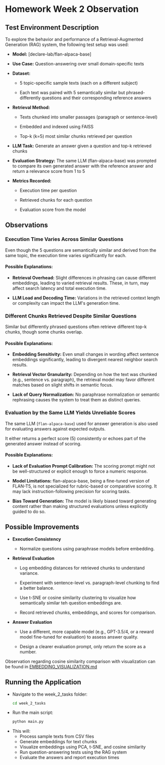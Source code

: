 # Homework Week 2 Observation

## Test Environment Description
To explore the behavior and performance of a Retrieval-Augmented Generation (RAG) system, the following test setup was used:

-  **Model:** [declare-lab/flan-alpaca-base]

-  **Use Case:** Question-answering over small domain-specific texts

-  **Dataset:**

   -  5 topic-specific sample texts (each on a different subject)

   -  Each text was paired with 5 semantically similar but phrased-differently questions and their corresponding reference answers

-  **Retrieval Method:**

   -  Texts chunked into smaller passages (paragraph or sentence-level)

   -  Embedded and indexed using FAISS

   -  Top-k (k=5) most similar chunks retrieved per question

- **LLM Task:** Generate an answer given a question and top-k retrieved chunks

-  **Evaluation Strategy:** The same LLM (flan-alpaca-base) was prompted to compare its own generated answer with the reference answer and return a relevance score from 1 to 5

-  **Metrics Recorded:**

   -  Execution time per question

   -  Retrieved chunks for each question

   -  Evaluation score from the model

## Observations

### Execution Time Varies Across Similar Questions
Even though the 5 questions are semantically similar and derived from the same topic, the execution time varies significantly for each.

#### Possible Explanations:
- **Retrieval Overhead:** Slight differences in phrasing can cause different embeddings, leading to varied retrieval results. These, in turn, may affect search latency and total execution time.

- **LLM Load and Decoding Time:** Variations in the retrieved context length or complexity can impact the LLM's generation time.

### Different Chunks Retrieved Despite Similar Questions
Similar but differently phrased questions often retrieve different top-k chunks, though some chunks overlap.

#### Possible Explanations:
- **Embedding Sensitivity:** Even small changes in wording affect sentence embeddings significantly, leading to divergent nearest neighbor search results.

- **Retrieval Vector Granularity:** Depending on how the text was chunked (e.g., sentence vs. paragraph), the retrieval model may favor different matches based on slight shifts in semantic focus.

- **Lack of Query Normalization:** No paraphrase normalization or semantic rephrasing causes the system to treat them as distinct queries.

### Evaluation by the Same LLM Yields Unreliable Scores
The same LLM (`flan-alpaca-base`) used for answer generation is also used for evaluating answers against expected outputs.

It either returns a perfect score (5) consistently or echoes part of the generated answer instead of scoring.

#### Possible Explanations:
- **Lack of Evaluation Prompt Calibration:** The scoring prompt might not be well-structured or explicit enough to force a numeric response.

- **Model Limitations:** flan-alpaca-base, being a fine-tuned version of FLAN-T5, is not specialized for rubric-based or comparative scoring. It may lack instruction-following precision for scoring tasks.

- **Bias Toward Generation:** The model is likely biased toward generating content rather than making structured evaluations unless explicitly guided to do so.

## Possible Improvements
- **Execution Consistency**

  - Normalize questions using paraphrase models before embedding.

- **Retrieval Evaluation**

  - Log embedding distances for retrieved chunks to understand variance.

  - Experiment with sentence-level vs. paragraph-level chunking to find a better balance.

  - Use t-SNE or cosine similarity clustering to visualize how semantically similar teh question embeddings are.
  
  - Record retrieved chunks, embeddings, and scores for comparison.

- **Answer Evaluation**

  - Use a different, more capable model (e.g., GPT-3.5/4, or a reward model fine-tuned for evaluation) to assess answer quality.

  - Design a clearer evaluation prompt, only return the score as a number.

Observation regarding cosine similarity comparison with visualization can be found in [EMBEDDING_VISUALIZATION.md](EMBEDDING_VISUALIZATION.md)

## Running the Application
- Navigate to the week_2_tasks folder:
  ```bash
  cd week_2_tasks
  ```
- Run the main script:
  ```bash
  python main.py
  ```
- This will:
  - Process sample texts from CSV files
  - Generate embeddings for text chunks
  - Visualize embeddings using PCA, t-SNE, and cosine similarity
  - Run question-answering tests using the RAG system
  - Evaluate the answers and report execution times